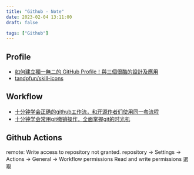 ```yaml
---
title: "Github - Note"
date: 2023-02-04 13:11:00
draft: false

tags: ["Github"]
---
```


## Profile
- [如何建立獨一無二的 GitHub Profile！與三個很酷的設計及應用](https://medium.com/starbugs/%E5%A6%82%E4%BD%95%E5%BB%BA%E7%AB%8B%E7%8D%A8%E4%B8%80%E7%84%A1%E4%BA%8C%E7%9A%84-github-profile-%E8%88%87%E4%B8%89%E5%80%8B%E5%BE%88%E9%85%B7%E7%9A%84%E8%A8%AD%E8%A8%88%E5%8F%8A%E6%87%89%E7%94%A8-ef1cbb4b42c1)
- [tandpfun/skill-icons](https://github.com/tandpfun/skill-icons#readme)

## Workflow
- [十分钟学会正确的github工作流，和开源作者们使用同一套流程](https://www.youtube.com/watch?v=uj8hjLyEBmU)
- [十分钟学会常用git撤销操作，全面掌握git的时光机](https://www.youtube.com/watch?v=ol7CMoJuAvI)

## Github Actions
remote: Write access to repository not granted.
repository -> Settings -> Actions -> General -> Workflow permissions 
Read and write permissions 選取


<!-- - [GitHub上 | 塞萊克](https://seleck.cc/tag/github/) -->
<!-- - [GitHub Packagesを使用してprivateなnpmパッケージとして公開する](https://zenn.dev/052hide/articles/github-packages-npm-052hide) -->